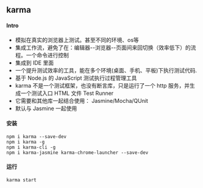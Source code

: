 ## karma

#### Intro
* 模拟在真实的浏览器上测试。甚至不同的环境、os等
* 集成工作流，避免了在：编辑器--浏览器--页面间来回切换（效率低下）的流程。一个命令进行控制
* 集成到 IDE 里面
* 一个提升测试效率的工具，能在多个环境(桌面、手机、平板)下执行测试代码. <br>
* 基于 Node.js 的 JavaScript 测试执行过程管理工具
* karma 不是一个测试框架，也没有断言库，只是运行了一个 http 服务，并生成一个测试入口 HTML 文件 Test Runner
* 它需要和其他库一起结合使用： Jasmine/Mocha/QUnit 
* 默认与 Jasmine 一起使用

#### 安装
```shell
npm i karma --save-dev
npm i karma -g
npm i karma-cli -g
npm i karma-jasmine karma-chrome-launcher --save-dev
```

#### 运行
```shell
karma start
```

